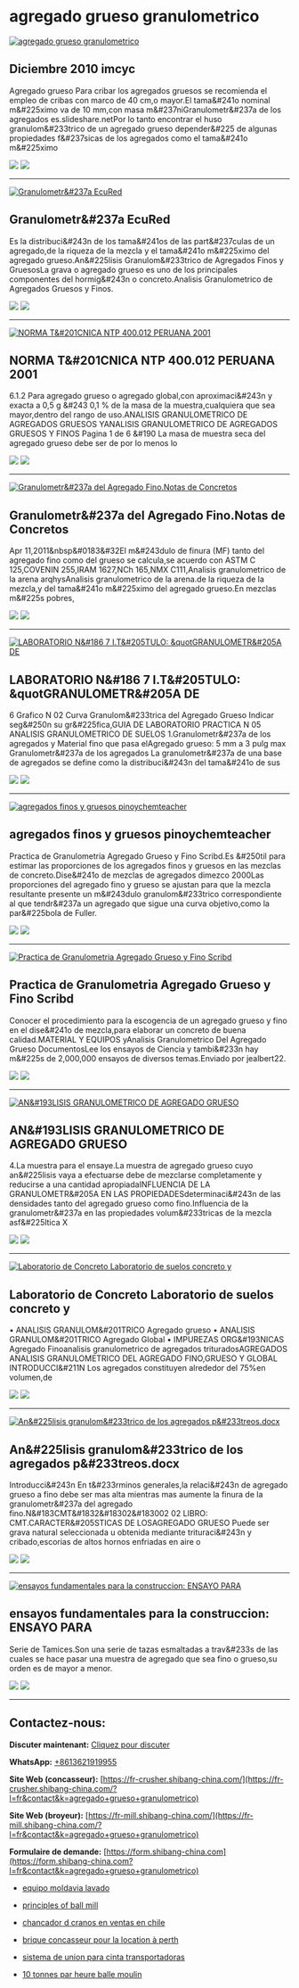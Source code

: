 # agregado grueso granulometrico

<a href="https://swt.shibang-china.com/?l=fr&img&k=agregado+grueso+granulometrico" target="_blank">![agregado grueso granulometrico](http://static.shibang-china.com/all-800x300/1235.jpg)</a>

## Diciembre 2010 imcyc
Agregado grueso Para cribar los agregados gruesos se recomienda el empleo de cribas con marco de 40 cm,o mayor.El tama&#241o nominal m&#225ximo va de 10 mm,con masa m&#237niGranulometr&#237a de los agregados es.slideshare.netPor lo tanto encontrar el huso granulom&#233trico de un agregado grueso depender&#225 de algunas propiedades f&#237sicas de los agregados como el tama&#241o m&#225ximo


<a href="https://whatsapp.shibangsoft.com/WhatsApp.php" target="_blank" title="WhatsApp">![](http://static.shibang-china.com/icon/whatsapp.png)</a> <a href="https://swt.shibang-china.com/?l=fr&icon&k=agregado+grueso+granulometrico" target="_blank">![](http://static.shibang-china.com/icon/chat-fr.png)</a>

---

<a href="https://swt.shibang-china.com/?l=fr&img&k=agregado+grueso+granulometrico" target="_blank">![Granulometr&#237a EcuRed](http://static.shibang-china.com/all-800x300/1467.jpg)</a>

## Granulometr&#237a EcuRed
Es la distribuci&#243n de los tama&#241os de las part&#237culas de un agregado,de la riqueza de la mezcla y el tama&#241o m&#225ximo del agregado grueso.An&#225lisis Granulom&#233trico de Agregados Finos y GruesosLa grava o agregado grueso es uno de los principales componentes del hormig&#243n o concreto.Analisis Granulometrico de Agregados Gruesos y Finos.


<a href="https://whatsapp.shibangsoft.com/WhatsApp.php" target="_blank" title="WhatsApp">![](http://static.shibang-china.com/icon/whatsapp.png)</a> <a href="https://swt.shibang-china.com/?l=fr&icon&k=agregado+grueso+granulometrico" target="_blank">![](http://static.shibang-china.com/icon/chat-fr.png)</a>

---

<a href="https://swt.shibang-china.com/?l=fr&img&k=agregado+grueso+granulometrico" target="_blank">![NORMA T&#201CNICA NTP 400.012 PERUANA 2001](http://static.shibang-china.com/all-800x300/1229.jpg)</a>

## NORMA T&#201CNICA NTP 400.012 PERUANA 2001
6.1.2 Para agregado grueso o agregado global,con aproximaci&#243n y exacta a 0,5 g &#243 0,1 % de la masa de la muestra,cualquiera que sea mayor,dentro del rango de uso.ANALISIS GRANULOMETRICO DE AGREGADOS GRUESOS YANALISIS GRANULOMETRICO DE AGREGADOS GRUESOS Y FINOS Pagina 1 de 6 &#190 La masa de muestra seca del agregado grueso debe ser de por lo menos lo


<a href="https://whatsapp.shibangsoft.com/WhatsApp.php" target="_blank" title="WhatsApp">![](http://static.shibang-china.com/icon/whatsapp.png)</a> <a href="https://swt.shibang-china.com/?l=fr&icon&k=agregado+grueso+granulometrico" target="_blank">![](http://static.shibang-china.com/icon/chat-fr.png)</a>

---

<a href="https://swt.shibang-china.com/?l=fr&img&k=agregado+grueso+granulometrico" target="_blank">![Granulometr&#237a del Agregado Fino.Notas de Concretos](http://static.shibang-china.com/all-800x300/1224.jpg)</a>

## Granulometr&#237a del Agregado Fino.Notas de Concretos
Apr 11,2011&nbsp&#0183&#32El m&#243dulo de finura (MF) tanto del agregado fino como del grueso se calcula,se acuerdo con ASTM C 125,COVENIN 255,IRAM 1627,NCh 165,NMX C111,Analisis granulometrico de la arena arqhysAnalisis granulometrico de la arena.de la riqueza de la mezcla,y del tama&#241o m&#225ximo del agregado grueso.En mezclas m&#225s pobres,


<a href="https://whatsapp.shibangsoft.com/WhatsApp.php" target="_blank" title="WhatsApp">![](http://static.shibang-china.com/icon/whatsapp.png)</a> <a href="https://swt.shibang-china.com/?l=fr&icon&k=agregado+grueso+granulometrico" target="_blank">![](http://static.shibang-china.com/icon/chat-fr.png)</a>

---

<a href="https://swt.shibang-china.com/?l=fr&img&k=agregado+grueso+granulometrico" target="_blank">![LABORATORIO N&#186 7 I.T&#205TULO: &quotGRANULOMETR&#205A DE](http://static.shibang-china.com/all-800x300/702.jpg)</a>

## LABORATORIO N&#186 7 I.T&#205TULO: &quotGRANULOMETR&#205A DE
6 Grafico N 02 Curva Granulom&#233trica del Agregado Grueso Indicar seg&#250n su gr&#225fica,GUIA DE LABORATORIO PRACTICA N 05 ANALISIS GRANULOMETRICO DE SUELOS 1.Granulometr&#237a de los agregados y Material fino que pasa elAgregado grueso: 5 mm a 3 pulg max Granulometr&#237a de los agregados La granulometr&#237a de una base de agregados se define como la distribuci&#243n del tama&#241o de sus


<a href="https://whatsapp.shibangsoft.com/WhatsApp.php" target="_blank" title="WhatsApp">![](http://static.shibang-china.com/icon/whatsapp.png)</a> <a href="https://swt.shibang-china.com/?l=fr&icon&k=agregado+grueso+granulometrico" target="_blank">![](http://static.shibang-china.com/icon/chat-fr.png)</a>

---

<a href="https://swt.shibang-china.com/?l=fr&img&k=agregado+grueso+granulometrico" target="_blank">![agregados finos y gruesos pinoychemteacher](http://static.shibang-china.com/all-800x300/1008.jpg)</a>

## agregados finos y gruesos pinoychemteacher
Practica de Granulometria Agregado Grueso y Fino Scribd.Es &#250til para estimar las proporciones de los agregados finos y gruesos en las mezclas de concreto.Dise&#241o de mezclas de agregados dimezco 2000Las proporciones del agregado fino y grueso se ajustan para que la mezcla resultante presente un m&#243dulo granulom&#233trico correspondiente al que tendr&#237a un agregado que sigue una curva objetivo,como la par&#225bola de Fuller.


<a href="https://whatsapp.shibangsoft.com/WhatsApp.php" target="_blank" title="WhatsApp">![](http://static.shibang-china.com/icon/whatsapp.png)</a> <a href="https://swt.shibang-china.com/?l=fr&icon&k=agregado+grueso+granulometrico" target="_blank">![](http://static.shibang-china.com/icon/chat-fr.png)</a>

---

<a href="https://swt.shibang-china.com/?l=fr&img&k=agregado+grueso+granulometrico" target="_blank">![Practica de Granulometria Agregado Grueso y Fino Scribd](http://static.shibang-china.com/all-800x300/167.jpg)</a>

## Practica de Granulometria Agregado Grueso y Fino Scribd
Conocer el procedimiento para la escogencia de un agregado grueso y fino en el dise&#241o de mezcla,para elaborar un concreto de buena calidad.MATERIAL Y EQUIPOS yAnalisis Granulometrico Del Agregado Grueso DocumentosLee los ensayos de Ciencia y tambi&#233n hay m&#225s de 2,000,000 ensayos de diversos temas.Enviado por jealbert22.


<a href="https://whatsapp.shibangsoft.com/WhatsApp.php" target="_blank" title="WhatsApp">![](http://static.shibang-china.com/icon/whatsapp.png)</a> <a href="https://swt.shibang-china.com/?l=fr&icon&k=agregado+grueso+granulometrico" target="_blank">![](http://static.shibang-china.com/icon/chat-fr.png)</a>

---

<a href="https://swt.shibang-china.com/?l=fr&img&k=agregado+grueso+granulometrico" target="_blank">![AN&#193LISIS GRANULOMETRICO DE AGREGADO GRUESO](http://static.shibang-china.com/all-800x300/772.jpg)</a>

## AN&#193LISIS GRANULOMETRICO DE AGREGADO GRUESO
4.La muestra para el ensaye.La muestra de agregado grueso cuyo an&#225lisis vaya a efectuarse debe de mezclarse completamente y reducirse a una cantidad apropiadaINFLUENCIA DE LA GRANULOMETR&#205A EN LAS PROPIEDADESdeterminaci&#243n de las densidades tanto del agregado grueso como fino.Influencia de la granulometr&#237a en las propiedades volum&#233tricas de la mezcla asf&#225ltica X


<a href="https://whatsapp.shibangsoft.com/WhatsApp.php" target="_blank" title="WhatsApp">![](http://static.shibang-china.com/icon/whatsapp.png)</a> <a href="https://swt.shibang-china.com/?l=fr&icon&k=agregado+grueso+granulometrico" target="_blank">![](http://static.shibang-china.com/icon/chat-fr.png)</a>

---

<a href="https://swt.shibang-china.com/?l=fr&img&k=agregado+grueso+granulometrico" target="_blank">![Laboratorio de Concreto Laboratorio de suelos concreto y](http://static.shibang-china.com/all-800x300/350.jpg)</a>

## Laboratorio de Concreto Laboratorio de suelos concreto y
• ANALISIS GRANULOM&#201TRICO Agregado grueso • ANALISIS GRANULOM&#201TRICO Agregado Global • IMPUREZAS ORG&#193NICAS Agregado Finoanalisis granulometrico de agregados trituradosAGREGADOS ANALISIS GRANULOMETRICO DEL AGREGADO FINO,GRUESO Y GLOBAL INTRODUCCI&#211N Los agregados constituyen alrededor del 75%en volumen,de


<a href="https://whatsapp.shibangsoft.com/WhatsApp.php" target="_blank" title="WhatsApp">![](http://static.shibang-china.com/icon/whatsapp.png)</a> <a href="https://swt.shibang-china.com/?l=fr&icon&k=agregado+grueso+granulometrico" target="_blank">![](http://static.shibang-china.com/icon/chat-fr.png)</a>

---

<a href="https://swt.shibang-china.com/?l=fr&img&k=agregado+grueso+granulometrico" target="_blank">![An&#225lisis granulom&#233trico de los agregados p&#233treos.docx](http://static.shibang-china.com/all-800x300/834.jpg)</a>

## An&#225lisis granulom&#233trico de los agregados p&#233treos.docx
Introducci&#243n En t&#233rminos generales,la relaci&#243n de agregado grueso a fino debe ser mas alta mientras mas aumente la finura de la granulometr&#237a del agregado fino.N&#183CMT&#1832&#18302&#183002 02 LIBRO: CMT.CARACTER&#205STICAS DE LOSAGREGADO GRUESO Puede ser grava natural seleccionada u obtenida mediante trituraci&#243n y cribado,escorias de altos hornos enfriadas en aire o


<a href="https://whatsapp.shibangsoft.com/WhatsApp.php" target="_blank" title="WhatsApp">![](http://static.shibang-china.com/icon/whatsapp.png)</a> <a href="https://swt.shibang-china.com/?l=fr&icon&k=agregado+grueso+granulometrico" target="_blank">![](http://static.shibang-china.com/icon/chat-fr.png)</a>

---

<a href="https://swt.shibang-china.com/?l=fr&img&k=agregado+grueso+granulometrico" target="_blank">![ensayos fundamentales para la construccion: ENSAYO PARA](http://static.shibang-china.com/all-800x300/791.jpg)</a>

## ensayos fundamentales para la construccion: ENSAYO PARA
Serie de Tamices.Son una serie de tazas esmaltadas a trav&#233s de las cuales se hace pasar una muestra de agregado que sea fino o grueso,su orden es de mayor a menor.

<a href="https://whatsapp.shibangsoft.com/WhatsApp.php" target="_blank" title="WhatsApp">![](http://static.shibang-china.com/icon/whatsapp.png)</a> <a href="https://swt.shibang-china.com/?l=fr&icon&k=agregado+grueso+granulometrico" target="_blank">![](http://static.shibang-china.com/icon/chat-fr.png)</a>

---
## Contactez-nous:

**Discuter maintenant:** [Cliquez pour discuter](https://swt.shibang-china.com?l=fr&contact&k=agregado+grueso+granulometrico)

**WhatsApp:**  [+8613621919955](https://whatsapp.shibangsoft.com/WhatsApp.php)

**Site Web (concasseur):** [https://fr-crusher.shibang-china.com/](https://fr-crusher.shibang-china.com/?l=fr&contact&k=agregado+grueso+granulometrico)

**Site Web (broyeur):** [https://fr-mill.shibang-china.com/](https://fr-mill.shibang-china.com/?l=fr&contact&k=agregado+grueso+granulometrico)

**Formulaire de demande:** [https://form.shibang-china.com](https://form.shibang-china.com?l=fr&contact&k=agregado+grueso+granulometrico)

* [equipo moldavia lavado](../63/equipo%20moldavia%20lavado.md)

* [principles of ball mill](../62/principles%20of%20ball%20mill.md)

* [chancador d cranos en ventas en chile](../63/chancador%20d%20cranos%20en%20ventas%20en%20chile.md)

* [brique concasseur pour la location à perth](../65/brique%20concasseur%20pour%20la%20location%20%C3%A0%20perth.md)

* [sistema de union para cinta transportadoras](../64/sistema%20de%20union%20para%20cinta%20transportadoras.md)

* [10 tonnes par heure balle moulin](../65/10%20tonnes%20par%20heure%20balle%20moulin.md)